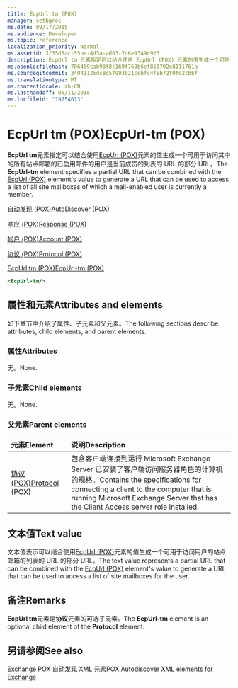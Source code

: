 ```yaml
---
title: EcpUrl tm (POX)
manager: sethgros
ms.date: 09/17/2015
ms.audience: Developer
ms.topic: reference
localization_priority: Normal
ms.assetid: 3f35d5ac-55be-4d3a-ad03-7d6e9349d923
description: EcpUrl tm 元素指定可以结合使用 EcpUrl (POX) 元素的值生成一个可用于访问其中的所有站点邮箱的已启用邮件的用户是当前成员的列表的 URL 的部分 URL。
ms.openlocfilehash: 786459cab98f8c169f768b6ef850792e8111761a
ms.sourcegitcommit: 34041125dc8c5f993b21cebfc4f8b72f0fd2cb6f
ms.translationtype: MT
ms.contentlocale: zh-CN
ms.lasthandoff: 06/11/2018
ms.locfileid: "19754013"
---
```

# <a name="ecpurl-tm-pox"></a><span data-ttu-id="4b3cb-103">EcpUrl tm (POX)</span><span class="sxs-lookup"><span data-stu-id="4b3cb-103">EcpUrl-tm (POX)</span></span>

<span data-ttu-id="4b3cb-104">**EcpUrl tm**元素指定可以结合使用[EcpUrl (POX)](ecpurl-pox.md)元素的值生成一个可用于访问其中的所有站点邮箱的已启用邮件的用户是当前成员的列表的 URL 的部分 URL。</span><span class="sxs-lookup"><span data-stu-id="4b3cb-104">The **EcpUrl-tm** element specifies a partial URL that can be combined with the [EcpUrl (POX)](ecpurl-pox.md) element's value to generate a URL that can be used to access a list of all site mailboxes of which a mail-enabled user is currently a member.</span></span> 
  
[<span data-ttu-id="4b3cb-105">自动发现 (POX)</span><span class="sxs-lookup"><span data-stu-id="4b3cb-105">AutoDiscover (POX)</span></span>](autodiscover-pox.md)
  
[<span data-ttu-id="4b3cb-106">响应 (POX)</span><span class="sxs-lookup"><span data-stu-id="4b3cb-106">Response (POX)</span></span>](response-pox.md)
  
[<span data-ttu-id="4b3cb-107">帐户 (POX)</span><span class="sxs-lookup"><span data-stu-id="4b3cb-107">Account (POX)</span></span>](account-pox.md)
  
[<span data-ttu-id="4b3cb-108">协议 (POX)</span><span class="sxs-lookup"><span data-stu-id="4b3cb-108">Protocol (POX)</span></span>](protocol-pox.md)
  
[<span data-ttu-id="4b3cb-109">EcpUrl tm (POX)</span><span class="sxs-lookup"><span data-stu-id="4b3cb-109">EcpUrl-tm (POX)</span></span>](ecpurl-tm-pox.md)
  
```XML
<EcpUrl-tm/>
```

## <a name="attributes-and-elements"></a><span data-ttu-id="4b3cb-110">属性和元素</span><span class="sxs-lookup"><span data-stu-id="4b3cb-110">Attributes and elements</span></span>

<span data-ttu-id="4b3cb-111">如下章节中介绍了属性、子元素和父元素。</span><span class="sxs-lookup"><span data-stu-id="4b3cb-111">The following sections describe attributes, child elements, and parent elements.</span></span>
  
### <a name="attributes"></a><span data-ttu-id="4b3cb-112">属性</span><span class="sxs-lookup"><span data-stu-id="4b3cb-112">Attributes</span></span>

<span data-ttu-id="4b3cb-113">无。</span><span class="sxs-lookup"><span data-stu-id="4b3cb-113">None.</span></span>
  
### <a name="child-elements"></a><span data-ttu-id="4b3cb-114">子元素</span><span class="sxs-lookup"><span data-stu-id="4b3cb-114">Child elements</span></span>

<span data-ttu-id="4b3cb-115">无。</span><span class="sxs-lookup"><span data-stu-id="4b3cb-115">None.</span></span>
  
### <a name="parent-elements"></a><span data-ttu-id="4b3cb-116">父元素</span><span class="sxs-lookup"><span data-stu-id="4b3cb-116">Parent elements</span></span>

|<span data-ttu-id="4b3cb-117">**元素**</span><span class="sxs-lookup"><span data-stu-id="4b3cb-117">**Element**</span></span>|<span data-ttu-id="4b3cb-118">**说明**</span><span class="sxs-lookup"><span data-stu-id="4b3cb-118">**Description**</span></span>|
|:-----|:-----|
|[<span data-ttu-id="4b3cb-119">协议 (POX)</span><span class="sxs-lookup"><span data-stu-id="4b3cb-119">Protocol (POX)</span></span>](protocol-pox.md) <br/> |<span data-ttu-id="4b3cb-120">包含客户端连接到运行 Microsoft Exchange Server 已安装了客户端访问服务器角色的计算机的规格。</span><span class="sxs-lookup"><span data-stu-id="4b3cb-120">Contains the specifications for connecting a client to the computer that is running Microsoft Exchange Server that has the Client Access server role installed.</span></span>  <br/> |
   
## <a name="text-value"></a><span data-ttu-id="4b3cb-121">文本值</span><span class="sxs-lookup"><span data-stu-id="4b3cb-121">Text value</span></span>

<span data-ttu-id="4b3cb-122">文本值表示可以结合使用[EcpUrl (POX)](ecpurl-pox.md)元素的值生成一个可用于访问用户的站点邮箱的列表的 URL 的部分 URL。</span><span class="sxs-lookup"><span data-stu-id="4b3cb-122">The text value represents a partial URL that can be combined with the [EcpUrl (POX)](ecpurl-pox.md) element's value to generate a URL that can be used to access a list of site mailboxes for the user.</span></span> 
  
## <a name="remarks"></a><span data-ttu-id="4b3cb-123">备注</span><span class="sxs-lookup"><span data-stu-id="4b3cb-123">Remarks</span></span>

<span data-ttu-id="4b3cb-124">**EcpUrl tm**元素是**协议**元素的可选子元素。</span><span class="sxs-lookup"><span data-stu-id="4b3cb-124">The **EcpUrl-tm** element is an optional child element of the **Protocol** element.</span></span> 
  
## <a name="see-also"></a><span data-ttu-id="4b3cb-125">另请参阅</span><span class="sxs-lookup"><span data-stu-id="4b3cb-125">See also</span></span>



[<span data-ttu-id="4b3cb-126">Exchange POX 自动发现 XML 元素</span><span class="sxs-lookup"><span data-stu-id="4b3cb-126">POX Autodiscover XML elements for Exchange</span></span>](pox-autodiscover-xml-elements-for-exchange.md)

